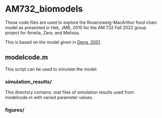 # AM732_biomodels
These code files are used to explore the Rosenzweig-MacArthur food chain model as presented in Hek, JMB, 2010 for the AM 732 Fall 2022 group project for Amelia, Zara, and Melissa.

This is based on the model given in [Deng, 2001]([https://journals.physiology.org/doi/abs/10.1152/ajprenal.00264.2021](https://aip.scitation.org/doi/abs/10.1063/1.1396340)).

## modelcode.m
This script can be used to simulate the model.

### simulation_results/
This directory contains .mat files of simulation results used from modelcode.m with varied parameter values.
### figures/
